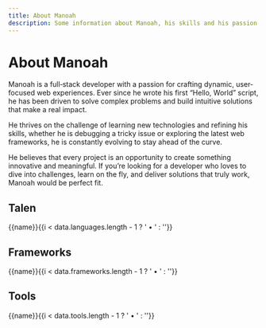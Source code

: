 ```yaml
---
title: About Manoah
description: Some information about Manoah, his skills and his passion for web development.
---
```


<script setup>
  import { data } from './../../data/about.data.mts'
</script>

# About Manoah

Manoah is a full‑stack developer with a passion for crafting dynamic, user‐focused web experiences. Ever since he wrote his first “Hello, World” script, he has been driven to solve complex problems and build intuitive solutions that make a real impact.

He thrives on the challenge of learning new technologies and refining his skills, whether he is debugging a tricky issue or exploring the latest web frameworks, he is constantly evolving to stay ahead of the curve.

He believes that every project is an opportunity to create something innovative and meaningful. If you’re looking for a developer who loves to dive into challenges, learn on the fly, and deliver solutions that truly work, Manoah would be perfect fit.

## Talen

<span v-for="(name, i) in data.languages">{{name}}{{i < data.languages.length - 1 ? ' &bull; ' : ''}}</span>

## Frameworks

<span v-for="(name, i) in data.frameworks">{{name}}{{i < data.frameworks.length - 1 ? ' &bull; ' : ''}}</span>

## Tools

<span v-for="(name, i) in data.tools">{{name}}{{i < data.tools.length - 1 ? ' &bull; ' : ''}}</span>
